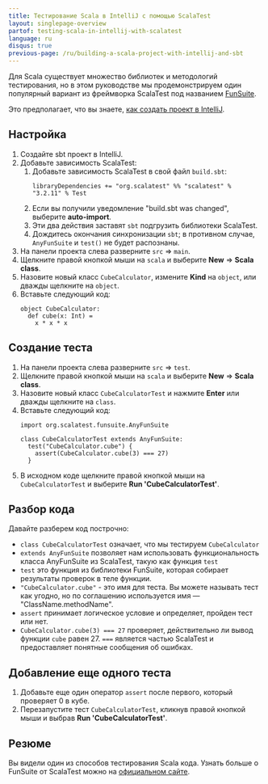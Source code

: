 ```yaml
---
title: Тестирование Scala в IntelliJ с помощью ScalaTest
layout: singlepage-overview
partof: testing-scala-in-intellij-with-scalatest
language: ru
disqus: true
previous-page: /ru/building-a-scala-project-with-intellij-and-sbt
---
```


Для Scala существует множество библиотек и методологий тестирования, 
но в этом руководстве мы продемонстрируем один популярный вариант из фреймворка ScalaTest 
под названием [FunSuite](https://www.scalatest.org/getting_started_with_fun_suite).

Это предполагает, что вы знаете, [как создать проект в IntelliJ](building-a-scala-project-with-intellij-and-sbt.html).

## Настройка
1. Создайте sbt проект в IntelliJ.
1. Добавьте зависимость ScalaTest:
    1. Добавьте зависимость ScalaTest в свой файл `build.sbt`:
        ```
        libraryDependencies += "org.scalatest" %% "scalatest" % "3.2.11" % Test
        ```
    1. Если вы получили уведомление "build.sbt was changed", выберите **auto-import**.
    1. Эти два действия заставят `sbt` подгрузить библиотеки ScalaTest.
    1. Дождитесь окончания синхронизации `sbt`; в противном случае, `AnyFunSuite` и `test()` не будет распознаны.
1. На панели проекта слева разверните `src` => `main`.
1. Щелкните правой кнопкой мыши на `scala` и выберите **New** => **Scala class**.
1. Назовите новый класс `CubeCalculator`, измените **Kind** на `object`, или дважды щелкните на `object`.
1. Вставьте следующий код:
    ```
    object CubeCalculator:
      def cube(x: Int) =
        x * x * x
    ```

## Создание теста
1. На панели проекта слева разверните `src` => `test`.
1. Щелкните правой кнопкой мыши на `scala` и выберите **New** => **Scala class**.
1. Назовите новый класс `CubeCalculatorTest` и нажмите **Enter** или дважды щелкните на `class`.
1. Вставьте следующий код:
    ```
    import org.scalatest.funsuite.AnyFunSuite
    
    class CubeCalculatorTest extends AnyFunSuite:
      test("CubeCalculator.cube") {
        assert(CubeCalculator.cube(3) === 27)
      }
    ```
1. В исходном коде щелкните правой кнопкой мыши на `CubeCalculatorTest` и выберите
    **Run 'CubeCalculatorTest'**.

## Разбор кода

Давайте разберем код построчно:

* `class CubeCalculatorTest` означает, что мы тестируем `CubeCalculator`
* `extends AnyFunSuite` позволяет нам использовать функциональность класса AnyFunSuite из ScalaTest,
  такую как функция `test`
* `test` это функция из библиотеки FunSuite, которая собирает результаты проверок в теле функции.
* `"CubeCalculator.cube"` - это имя для теста. Вы можете называть тест как угодно, но по соглашению используется имя — "ClassName.methodName".
* `assert` принимает логическое условие и определяет, пройден тест или нет.
* `CubeCalculator.cube(3) === 27` проверяет, действительно ли вывод функции `cube` равен 27. 
  `===` является частью ScalaTest и предоставляет понятные сообщения об ошибках.

## Добавление еще одного теста
1. Добавьте еще один оператор `assert` после первого, который проверяет 0 в кубе.
1. Перезапустите тест `CubeCalculatorTest`, кликнув правой кнопкой мыши и выбрав
    **Run 'CubeCalculatorTest'**.

## Резюме
Вы видели один из способов тестирования Scala кода. 
Узнать больше о FunSuite от ScalaTest можно на [официальном сайте](https://www.scalatest.org/getting_started_with_fun_suite).
